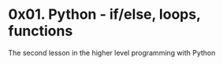 # 0x01. Python - if/else, loops, functions

The second lesson in the higher level programming with Python
